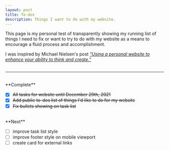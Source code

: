 ```yaml
---
layout: post
title: To-dos
description: Things I want to do with my website.
---
```

This page is my personal test of transparently showing my running list of things I need to fix or want to try to do with my website as a means to encourage a fluid process and accomplishment. 

I was inspired by Michael Nielsen's post [_"Using a personal website to enhance your ability to think and create."_](https://mnielsen.github.io/wn/website_enhance.html#fnref4)
<br>
<br>

---

<br>
**Complete**

- [x] ~~All tasks for website until December 29th, 2021~~
- [x] ~~Add public to-dos list of things I'd like to do for my website~~
- [x] ~~Fix bullets showing on task list~~

<br>
**Next**

- [ ] improve task list style
- [ ] improve footer style on mobile viewport
- [ ] create card for external links